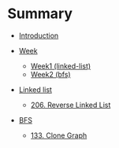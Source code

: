 # Summary

* [Introduction](README.md)

* [Week](week/index.md)
  * [Week1 (linked-list)](week/week1(linked-list)/20190407_20190413.md)
  * [Week2 (bfs)](week/week2(bfs)/20190414_20190420.md)

* [Linked list](linked-list/index.md)
    * [206. Reverse Linked List](linked-list/206.reverse-linked-list.md)

* [BFS](bfs/index.md)
    * [133. Clone Graph](bfs/133.clone-graph.md)
